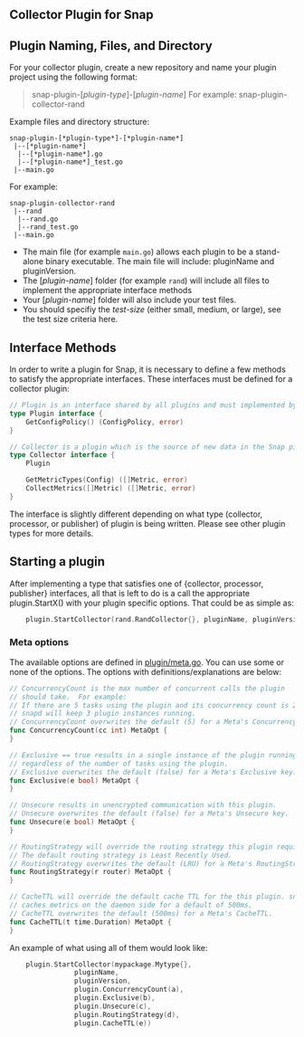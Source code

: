 ## Collector Plugin for Snap


## Plugin Naming, Files, and Directory
For your collector plugin, create a new repository and name your plugin project using the following format:

>snap-plugin-[*plugin-type*]-[*plugin-name*]
For example: 
>snap-plugin-collector-rand


Example files and directory structure:  
```
snap-plugin-[*plugin-type*]-[*plugin-name*]
 |--[*plugin-name*]
  |--[*plugin-name*].go  
  |--[*plugin-name*]_test.go  
 |--main.go
```

For example:
```
snap-plugin-collector-rand
 |--rand
  |--rand.go  
  |--rand_test.go  
 |--main.go
```

* The main file (for example `main.go`) allows each plugin to be a stand-alone binary executable. The main file will include: pluginName and pluginVersion.
* The [*plugin-name*] folder (for example `rand`) will include all files to implement the appropriate interface methods
* Your [*plugin-name*] folder  will also include your test files.
* You should specifiy the *test-size* (either small, medium, or large), see the test size criteria here.


## Interface Methods

In order to write a plugin for Snap, it is necessary to define a few methods to satisfy the appropriate interfaces. These interfaces must be defined for a collector plugin:


```go
// Plugin is an interface shared by all plugins and must implemented by each plugin to communicate with Snap.
type Plugin interface {
	GetConfigPolicy() (ConfigPolicy, error)
}

// Collector is a plugin which is the source of new data in the Snap pipeline.
type Collector interface {
	Plugin

	GetMetricTypes(Config) ([]Metric, error)
	CollectMetrics([]Metric) ([]Metric, error)
}
```
The interface is slightly different depending on what type (collector, processor, or publisher) of plugin is being written. Please see other plugin types for more details.



## Starting a plugin

After implementing a type that satisfies one of {collector, processor, publisher} interfaces, all that is left to do is a call the appropriate plugin.StartX() with your plugin specific options. That could be as simple as:

```go
	plugin.StartCollector(rand.RandCollector{}, pluginName, pluginVersion)
```

### Meta options

The available options are defined in [plugin/meta.go](https://github.com/intelsdi-x/snap-plugin-lib-go/tree/master/v/1/plugin/meta.go). You can use some or none of the options. The options with definitions/explanations are below:

```go
// ConcurrencyCount is the max number of concurrent calls the plugin
// should take.  For example:
// If there are 5 tasks using the plugin and its concurrency count is 2,
// snapd will keep 3 plugin instances running.
// ConcurrencyCount overwrites the default (5) for a Meta's ConcurrencyCount.
func ConcurrencyCount(cc int) MetaOpt {
}

// Exclusive == true results in a single instance of the plugin running
// regardless of the number of tasks using the plugin.
// Exclusive overwrites the default (false) for a Meta's Exclusive key.
func Exclusive(e bool) MetaOpt {
}

// Unsecure results in unencrypted communication with this plugin.
// Unsecure overwrites the default (false) for a Meta's Unsecure key.
func Unsecure(e bool) MetaOpt {
}

// RoutingStrategy will override the routing strategy this plugin requires.
// The default routing strategy is Least Recently Used.
// RoutingStrategy overwrites the default (LRU) for a Meta's RoutingStrategy.
func RoutingStrategy(r router) MetaOpt {
}

// CacheTTL will override the default cache TTL for the this plugin. snapd
// caches metrics on the daemon side for a default of 500ms.
// CacheTTL overwrites the default (500ms) for a Meta's CacheTTL.
func CacheTTL(t time.Duration) MetaOpt {
}
```

An example of what using all of them would look like:

```go
	plugin.StartCollector(mypackage.Mytype{},
				pluginName,
				pluginVersion,
				plugin.ConcurrencyCount(a),
				plugin.Exclusive(b),
				plugin.Unsecure(c),
				plugin.RoutingStrategy(d),
				plugin.CacheTTL(e))
```

